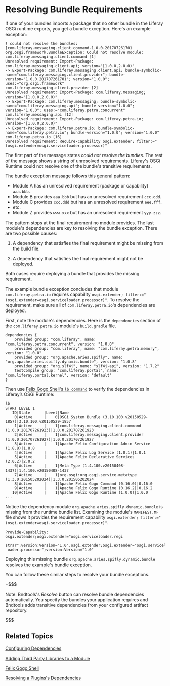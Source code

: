 # Resolving Bundle Requirements [](id=resolving-bundle-requirements)

If one of your bundles imports a package that no other bundle in the Liferay
OSGi runtime exports, you get a bundle exception. Here's an example
exception:

    ! could not resolve the bundles: [com.liferay.messaging.client.command-1.0.0.201707261701 org.osgi.framework.BundleException: Could not resolve module: com.liferay.messaging.client.command [1]
    Unresolved requirement: Import-Package: com.liferay.messaging.client.api; version="[1.0.0,2.0.0)"
    -> Export-Package: com.liferay.messaging.client.api; bundle-symbolic-name="com.liferay.messaging.client.provider"; bundle-version="1.0.0.201707261701"; version="1.0.0"; uses:="org.osgi.framework"
    com.liferay.messaging.client.provider [2]
    Unresolved requirement: Import-Package: com.liferay.messaging; version="[1.0.0,2.0.0)"
    -> Export-Package: com.liferay.messaging; bundle-symbolic-name="com.liferay.messaging.api"; bundle-version="1.0.0"; version="1.0.0"; uses:="com.liferay.petra.concurrent"
    com.liferay.messaging.api [12]
    Unresolved requirement: Import-Package: com.liferay.petra.io; version="[1.0.0,2.0.0)"
    -> Export-Package: com.liferay.petra.io; bundle-symbolic-name="com.liferay.petra.io"; bundle-version="1.0.0"; version="1.0.0"
    com.liferay.petra.io [16]
    Unresolved requirement: Require-Capability osgi.extender; filter:="(osgi.extender=osgi.serviceloader.processor)"

The first part of the message states *could not resolve the bundles*. The rest
of the message shows a string of unresolved requirements. Liferay's OSGi Runtime
could not resolve one of the bundle's transitive requirements.

The bundle exception message follows this general pattern:

-   Module A has an unresolved requirement (package or capability) `aaa.bbb`.
-   Module B provides `aaa.bbb` but has an unresolved requirement `ccc.ddd`.
-   Module C provides `ccc.ddd` but has an unresolved requirement `eee.fff`.
-   etc.
-   Module Z provides `www.xxx` but has an unresolved  requirement `yyy.zzz`.

The pattern stops at the final requirement no module provides. The last module's
dependencies are key to resolving the bundle exception. There are two possible
causes:

1.  A dependency that satisfies the final requirement might be missing from the
    build file.

2.  A dependency that satisfies the final requirement might not be deployed.

Both cases require deploying a bundle that provides the missing requirement. 

The example bundle exception concludes that module `com.liferay.petra.io`
requires capability `osgi.extender;
filter:="(osgi.extender=osgi.serviceloader.processor)"`. To resolve the
requirement, make sure all of `com.liferay.petra.io`'s dependencies are
deployed. 

First, note the module's dependencies. Here is the `dependencies` section of the
`com.liferay.petra.io` module's `build.gradle` file. 

    dependencies {
        provided group: "com.liferay", name: "com.liferay.petra.concurrent", version: "1.0.0"
        provided group: "com.liferay", name: "com.liferay.petra.memory", version: "1.0.0"
        provided group: "org.apache.aries.spifly", name: "org.apache.aries.spifly.dynamic.bundle", version: "1.0.8"
        provided group: "org.slf4j", name: "slf4j-api", version: "1.7.2"
        testCompile group: "com.liferay.portal", name: "com.liferay.portal.kernel", version: "default"
    }

Then use
[Felix Gogo Shell's `lb command`](/develop/reference/-/knowledge_base/7-0/using-the-felix-gogo-shell)
to verify the dependencies in Liferay’s OSGi Runtime:

    lb
    START LEVEL 1
       ID|State      |Level|Name
        0|Active     |    0|OSGi System Bundle (3.10.100.v20150529-1857)|3.10.100.v20150529-1857
        1|Active     |    1|com.liferay.messaging.client.command (1.0.0.201707261923)|1.0.0.201707261923
        2|Active     |    1|com.liferay.messaging.client.provider (1.0.0.201707261927)|1.0.0.201707261927
        3|Active     |    1|Apache Felix Configuration Admin Service (1.8.8)|1.8.8
        4|Active     |    1|Apache Felix Log Service (1.0.1)|1.0.1
        5|Active     |    1|Apache Felix Declarative Services (2.0.2)|2.0.2
        6|Active     |    1|Meta Type (1.4.100.v20150408-1437)|1.4.100.v20150408-1437
        7|Active     |    1|org.osgi:org.osgi.service.metatype (1.3.0.201505202024)|1.3.0.201505202024
        8|Active     |    1|Apache Felix Gogo Command (0.16.0)|0.16.0
        9|Active     |    1|Apache Felix Gogo Runtime (0.16.2)|0.16.2
       10|Active     |    1|Apache Felix Gogo Runtime (1.0.0)|1.0.0
    ...

Notice the dependency module `org.apache.aries.spifly.dynamic.bundle` is missing
from the runtime bundle list. Examining the module's `MANIFEST.MF` file shows it
provides the requirement capability `osgi.extender;
filter:="(osgi.extender=osgi.serviceloader.processor)"`. 


    Provide-Capability: osgi.extender;osgi.extender="osgi.serviceloader.regi
     strar";version:Version="1.0",osgi.extender;osgi.extender="osgi.servicel
     oader.processor";version:Version="1.0"

Deploying this missing bundle `org.apache.aries.spifly.dynamic.bundle` resolves
the example's bundle exception. 

You can follow these similar steps to resolve your bundle exceptions. 

+$$$

Note: Bndtools's *Resolve* button can resolve bundle dependencies automatically.
You specify the bundles your application requires and Bndtools adds transitive
dependencies from your configured artifact repository.

$$$

## Related Topics [](id=related-topics)

[Configuring Dependencies](requirement/develop/tutorials/-/knowledge_base/7-0/configuring-dependencies)

[Adding Third Party Libraries to a Module](requirement/develop/tutorials/-/knowledge_base/7-0/adding-third-party-libraries-to-a-module)

[Felix Gogo Shell](/develop/reference/-/knowledge_base/7-0/using-the-felix-gogo-shell)

[Resolving a Plugins's Dependencies](requirement/develop/tutorials/-/knowledge_base/7-0/resolving-a-plugins-dependencies)

